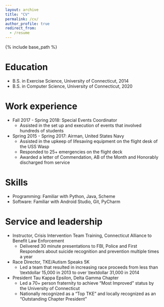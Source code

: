 ```yaml
---
layout: archive
title: "CV"
permalink: /cv/
author_profile: true
redirect_from:
  - /resume
---
```


{% include base_path %}

Education
======
* B.S. in Exercise Science, University of Connecticut, 2014
* B.S. in Computer Science, University of Connecticut, 2020

Work experience
======

* Fall 2017 - Spring 2018: Special Events Coordinator
  * Assisted in the set up and execution of events that involved hundreds of students
* Spring 2015 - Spring 2017: Airman, United States Navy
  * Assisted in the upkeep of lifesaving equipment on the flight desk of the USS Wasp
  * Responded to 25+ emergencies on the flight deck
  * Awarded a letter of Commendation, AB of the Month and Honorably discharged from service
  
Skills
======
* Programming: Familiar with Python, Java, Scheme
* Software: Familiar with Android Studio, Git, PyCharm

  
Service and leadership
======
* Instructor, Crisis Intervention Team Training, Connecticut Alliance to Benefit Law Enforcement
  * Delivered 30 minute presentations to FBI, Police and First Responders about suicide recognition and prevention multiple times a year
* Race Director, TKE/Autism Speaks 5K
  * Led a team that resulted in increasing race proceeds from less than \textdollar 15,000 in 2013 to over \textdollar 31,000 in 2014
* President Tau Kappa Epsilon, Delta Gamma Chapter
  * Led a 70+ person fraternity to achieve “Most Improved” status by the University of Connecticut
  * Nationally recognized as a “Top TKE” and locally recognized as an “Outstanding Chapter President”
